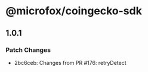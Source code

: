 # @microfox/coingecko-sdk

## 1.0.1

### Patch Changes

- 2bc6ceb: Changes from PR #176: retryDetect

